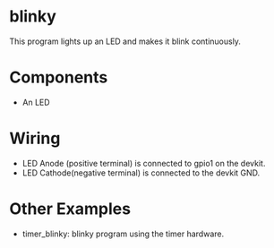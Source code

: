 # blinky

This program lights up an LED and makes it blink continuously.

# Components
- An LED

# Wiring
- LED Anode (positive terminal) is connected to gpio1 on the devkit.
- LED Cathode(negative terminal) is connected to the devkit GND.

# Other Examples
- timer_blinky: blinky program using the timer hardware.